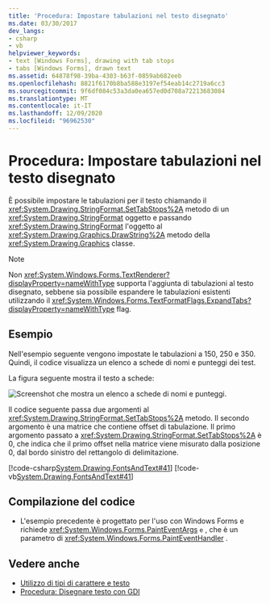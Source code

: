 ```yaml
---
title: 'Procedura: Impostare tabulazioni nel testo disegnato'
ms.date: 03/30/2017
dev_langs:
- csharp
- vb
helpviewer_keywords:
- text [Windows Forms], drawing with tab stops
- tabs [Windows Forms], drawn text
ms.assetid: 64878f98-39ba-4303-b63f-0859ab682eeb
ms.openlocfilehash: 8821f6170b8ba588e3197ef54eab14c2719a6cc3
ms.sourcegitcommit: 9f6df084c53a3da0ea657ed0d708a72213683084
ms.translationtype: MT
ms.contentlocale: it-IT
ms.lasthandoff: 12/09/2020
ms.locfileid: "96962530"
---
```

# <a name="how-to-set-tab-stops-in-drawn-text"></a>Procedura: Impostare tabulazioni nel testo disegnato
È possibile impostare le tabulazioni per il testo chiamando il <xref:System.Drawing.StringFormat.SetTabStops%2A> metodo di un <xref:System.Drawing.StringFormat> oggetto e passando <xref:System.Drawing.StringFormat> l'oggetto al <xref:System.Drawing.Graphics.DrawString%2A> metodo della <xref:System.Drawing.Graphics> classe.  
  
> [!NOTE]
> Non <xref:System.Windows.Forms.TextRenderer?displayProperty=nameWithType> supporta l'aggiunta di tabulazioni al testo disegnato, sebbene sia possibile espandere le tabulazioni esistenti utilizzando il <xref:System.Windows.Forms.TextFormatFlags.ExpandTabs?displayProperty=nameWithType> flag.  
  
## <a name="example"></a>Esempio  
 Nell'esempio seguente vengono impostate le tabulazioni a 150, 250 e 350. Quindi, il codice visualizza un elenco a schede di nomi e punteggi dei test.  
  
 La figura seguente mostra il testo a schede:  
  
 ![Screenshot che mostra un elenco a schede di nomi e punteggi.](./media/how-to-set-tab-stops-in-drawn-text/tab-list-names-test-scores.png)  
  
 Il codice seguente passa due argomenti al <xref:System.Drawing.StringFormat.SetTabStops%2A> metodo. Il secondo argomento è una matrice che contiene offset di tabulazione. Il primo argomento passato a <xref:System.Drawing.StringFormat.SetTabStops%2A> è 0, che indica che il primo offset nella matrice viene misurato dalla posizione 0, dal bordo sinistro del rettangolo di delimitazione.  
  
 [!code-csharp[System.Drawing.FontsAndText#41](~/samples/snippets/csharp/VS_Snippets_Winforms/System.Drawing.FontsAndText/CS/Class1.cs#41)]
 [!code-vb[System.Drawing.FontsAndText#41](~/samples/snippets/visualbasic/VS_Snippets_Winforms/System.Drawing.FontsAndText/VB/Class1.vb#41)]  
  
## <a name="compiling-the-code"></a>Compilazione del codice  
  
- L'esempio precedente è progettato per l'uso con Windows Forms e richiede <xref:System.Windows.Forms.PaintEventArgs> `e` , che è un parametro di <xref:System.Windows.Forms.PaintEventHandler> .  
  
## <a name="see-also"></a>Vedere anche

- [Utilizzo di tipi di carattere e testo](using-fonts-and-text.md)
- [Procedura: Disegnare testo con GDI](how-to-draw-text-with-gdi.md)
